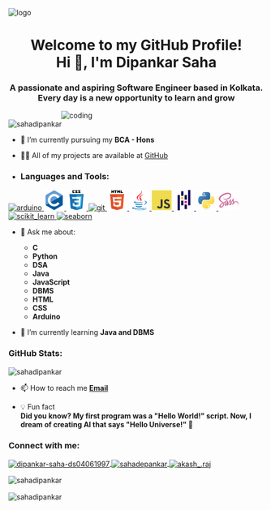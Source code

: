 ![logo](https://github.com/Sahadipankar/Sahadipankar/blob/main/My%20Github%20Banner.png)
<h1 align="center">Welcome to my GitHub Profile!<br>Hi 👋, I'm Dipankar Saha</h1>
<h3 align="center">A passionate and aspiring Software Engineer based in Kolkata.<br>Every day is a new opportunity to learn and grow</h3>

<img align="right" alt="coding" width="400" src="https://user-images.githubusercontent.com/55389276/140866485-8fb1c876-9a8f-4d6a-98dc-08c4981eaf70.gif">

<p align="left"> <img src="https://komarev.com/ghpvc/?username=sahadipankar&label=Profile%20views&color=0e75b6&style=flat" alt="sahadipankar" /> </p>

- 🔭 I’m currently pursuing my **BCA - Hons**

- 👨‍💻 All of my projects are available at [GitHub](https://github.com/Sahadipankar/College-Practice-Coding)
  
- <h3 align="left">Languages and Tools:</h3>
<p align="left">
  <a href="https://www.arduino.cc/" target="_blank" rel="noreferrer">
    <img src="https://cdn.worldvectorlogo.com/logos/arduino-1.svg" alt="arduino" width="40" height="40"/>
  </a>
  <a href="https://www.cprogramming.com/" target="_blank" rel="noreferrer">
    <img src="https://raw.githubusercontent.com/devicons/devicon/master/icons/c/c-original.svg" alt="c" width="40" height="40"/>
  </a>
  <a href="https://www.w3schools.com/css/" target="_blank" rel="noreferrer">
    <img src="https://raw.githubusercontent.com/devicons/devicon/master/icons/css3/css3-original-wordmark.svg" alt="css3" width="40" height="40"/>
  </a>
  <a href="https://git-scm.com/" target="_blank" rel="noreferrer">
    <img src="https://www.vectorlogo.zone/logos/git-scm/git-scm-icon.svg" alt="git" width="40" height="40"/>
  </a>
  <a href="https://www.w3.org/html/" target="_blank" rel="noreferrer">
    <img src="https://raw.githubusercontent.com/devicons/devicon/master/icons/html5/html5-original-wordmark.svg" alt="html5" width="40" height="40"/>
  </a>
  <a href="https://www.java.com" target="_blank" rel="noreferrer">
    <img src="https://raw.githubusercontent.com/devicons/devicon/master/icons/java/java-original.svg" alt="java" width="40" height="40"/>
  </a>
  <a href="https://developer.mozilla.org/en-US/docs/Web/JavaScript" target="_blank" rel="noreferrer">
    <img src="https://raw.githubusercontent.com/devicons/devicon/master/icons/javascript/javascript-original.svg" alt="javascript" width="40" height="40"/>
  </a>
  <a href="https://pandas.pydata.org/" target="_blank" rel="noreferrer">
    <img src="https://raw.githubusercontent.com/devicons/devicon/2ae2a900d2f041da66e950e4d48052658d850630/icons/pandas/pandas-original.svg" alt="pandas" width="40" height="40"/>
  </a>
  <a href="https://www.python.org" target="_blank" rel="noreferrer">
    <img src="https://raw.githubusercontent.com/devicons/devicon/master/icons/python/python-original.svg" alt="python" width="40" height="40"/>
  </a>
  <a href="https://sass-lang.com" target="_blank" rel="noreferrer">
    <img src="https://raw.githubusercontent.com/devicons/devicon/master/icons/sass/sass-original.svg" alt="sass" width="40" height="40"/>
  </a>
  <a href="https://scikit-learn.org/" target="_blank" rel="noreferrer">
    <img src="https://upload.wikimedia.org/wikipedia/commons/0/05/Scikit_learn_logo_small.svg" alt="scikit_learn" width="40" height="40"/>
  </a>
  <a href="https://seaborn.pydata.org/" target="_blank" rel="noreferrer">
    <img src="https://seaborn.pydata.org/_images/logo-mark-lightbg.svg" alt="seaborn" width="40" height="40"/>
  </a>
</p>

- 💬 Ask me about:
  - **C**
  - **Python**
  - **DSA**
  - **Java**
  - **JavaScript**
  - **DBMS**
  - **HTML**
  - **CSS**
  - **Arduino**
    
- 🌱 I’m currently learning **Java and DBMS**
  
<h3 align="left">GitHub Stats:</h3>
<p align="left">
  <img align="center" src="https://github-readme-stats.vercel.app/api/top-langs?username=sahadipankar&show_icons=true&locale=en&layout=compact" alt="sahadipankar" />
</p>

- 📫 How to reach me **[Email](mailto:sahadepankar@gmail.com)**

- 💡 Fun fact<br>
  **Did you know? My first program was a "Hello World!" script. Now, I dream of creating AI that says "Hello Universe!" 🌌**

<h3 align="left">Connect with me:</h3>
<p align="left">
  <a href="https://linkedin.com/in/dipankar-saha-ds04061997" target="blank">
    <img align="center" src="https://raw.githubusercontent.com/rahuldkjain/github-profile-readme-generator/master/src/images/icons/Social/linked-in-alt.svg" alt="dipankar-saha-ds04061997" height="30" width="40" />
  </a>
  <a href="https://fb.com/sahadepankar" target="blank">
    <img align="center" src="https://raw.githubusercontent.com/rahuldkjain/github-profile-readme-generator/master/src/images/icons/Social/facebook.svg" alt="sahadepankar" height="30" width="40" />
  </a>
  <a href="https://instagram.com/akash_.raj" target="blank">
    <img align="center" src="https://raw.githubusercontent.com/rahuldkjain/github-profile-readme-generator/master/src/images/icons/Social/instagram.svg" alt="akash_.raj" height="30" width="40" />
  </a>
</p>

<p align="left">
  <img align="center" src="https://github-readme-stats.vercel.app/api?username=sahadipankar&show_icons=true&locale=en" alt="sahadipankar" />
</p>
<p align="left">
  <img align="center" src="https://github-readme-streak-stats.herokuapp.com/?user=sahadipankar&" alt="sahadipankar" />
</p>

